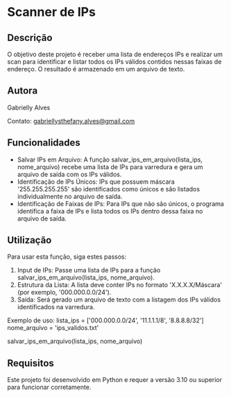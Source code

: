 # Scanner de IPs

## Descrição
O objetivo deste projeto é receber uma lista de endereços IPs e realizar um scan para identificar e listar todos os IPs válidos contidos nessas faixas de endereço. O resultado é armazenado em um arquivo de texto.

## Autora
Gabrielly Alves

Contato: gabriellysthefany.alves@gmail.com

## Funcionalidades
- Salvar IPs em Arquivo: A função salvar_ips_em_arquivo(lista_ips, nome_arquivo) recebe uma lista de IPs para varredura e gera um arquivo de saída com os IPs válidos.
- Identificação de IPs Únicos: IPs que possuem máscara '255.255.255.255' são identificados como únicos e são listados individualmente no arquivo de saída.
- Identificação de Faixas de IPs: Para IPs que não são únicos, o programa identifica a faixa de IPs e lista todos os IPs dentro dessa faixa no arquivo de saída.

## Utilização
Para usar esta função, siga estes passos:

1. Input de IPs: Passe uma lista de IPs para a função salvar_ips_em_arquivo(lista_ips, nome_arquivo).
2. Estrutura da Lista: A lista deve conter IPs no formato 'X.X.X.X/Máscara' (por exemplo, '000.000.0.0/24').
3. Saída: Será gerado um arquivo de texto com a listagem dos IPs válidos identificados na varredura.

Exemplo de uso:
lista_ips = ['000.000.0.0/24', '11.1.1.1/8', '8.8.8.8/32']
nome_arquivo = 'ips_validos.txt'

salvar_ips_em_arquivo(lista_ips, nome_arquivo)


## Requisitos
Este projeto foi desenvolvido em Python e requer a versão 3.10 ou superior para funcionar corretamente.
